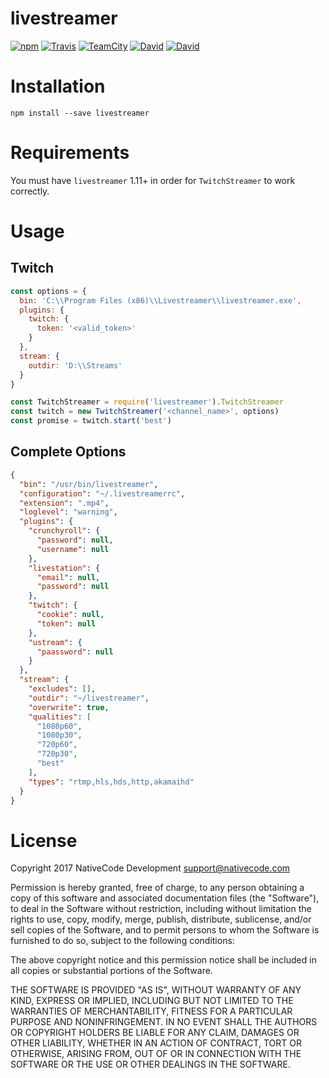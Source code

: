 # livestreamer

[![npm](https://img.shields.io/npm/v/livestreamer.svg?style=flat-square)](https://www.npmjs.com/package/livestreamer)
[![Travis](https://img.shields.io/travis/nativecode-dev/livestreamer.svg?style=flat-square&label=travis)](https://travis-ci.org/nativecode-dev/livestreamer)
[![TeamCity](https://img.shields.io/teamcity/https/build.nativecode.com/s/livestreamer_continuous.svg?style=flat-square&label=teamcity)](https://build.nativecode.com/viewType.html?buildTypeId=livestreamer_continuous&guest=1)
[![David](https://img.shields.io/david/nativecode-dev/livestreamer.svg?style=flat-square&label=deps)](https://www.npmjs.com/package/livestreamer)
[![David](https://img.shields.io/david/dev/nativecode-dev/livestreamer.svg?style=flat-square&label=devdeps)](https://www.npmjs.com/package/livestreamer)

# Installation
```
npm install --save livestreamer
```

# Requirements

You must have `livestreamer` 1.11+ in order for `TwitchStreamer` to work correctly.

# Usage

## Twitch
```javascript
const options = {
  bin: 'C:\\Program Files (x86)\\Livestreamer\\livestreamer.exe',
  plugins: {
    twitch: {
      token: '<valid_token>'
    }
  },
  stream: {
    outdir: 'D:\\Streams'
  }
}

const TwitchStreamer = require('livestreamer').TwitchStreamer
const twitch = new TwitchStreamer('<channel_name>', options)
const promise = twitch.start('best')
```

## Complete Options
```json
{
  "bin": "/usr/bin/livestreamer",
  "configuration": "~/.livestreamerrc",
  "extension": ".mp4",
  "loglevel": "warning",
  "plugins": {
    "crunchyroll": {
      "password": null,
      "username": null
    },
    "livestation": {
      "email": null,
      "password": null
    },
    "twitch": {
      "cookie": null,
      "token": null
    },
    "ustream": {
      "paassword": null
    }
  },
  "stream": {
    "excludes": [],
    "outdir": "~/livestreamer",
    "overwrite": true,
    "qualities": [
      "1080p60",
      "1080p30",
      "720p60",
      "720p30",
      "best"
    ],
    "types": "rtmp,hls,hds,http,akamaihd"
  }
}

```

# License
Copyright 2017 NativeCode Development <support@nativecode.com>

Permission is hereby granted, free of charge, to any person obtaining a copy of this software and associated
documentation files (the "Software"), to deal in the Software without restriction, including without
limitation the rights to use, copy, modify, merge, publish, distribute, sublicense, and/or sell copies of the
Software, and to permit persons to whom the Software is furnished to do so, subject to the following
conditions:

The above copyright notice and this permission notice shall be included in all copies or substantial portions
of the Software.

THE SOFTWARE IS PROVIDED "AS IS", WITHOUT WARRANTY OF ANY KIND, EXPRESS OR IMPLIED, INCLUDING BUT NOT LIMITED
TO THE WARRANTIES OF MERCHANTABILITY, FITNESS FOR A PARTICULAR PURPOSE AND NONINFRINGEMENT. IN NO EVENT SHALL
THE AUTHORS OR COPYRIGHT HOLDERS BE LIABLE FOR ANY CLAIM, DAMAGES OR OTHER LIABILITY, WHETHER IN AN ACTION OF
CONTRACT, TORT OR OTHERWISE, ARISING FROM, OUT OF OR IN CONNECTION WITH THE SOFTWARE OR THE USE OR OTHER
DEALINGS IN THE SOFTWARE.
